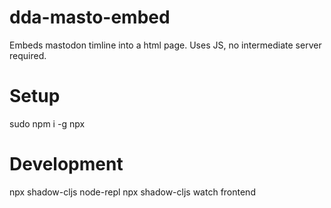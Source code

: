 # dda-masto-embed
Embeds mastodon timline into a html page. Uses JS, no intermediate server required.


# Setup

sudo npm i -g npx

# Development

npx shadow-cljs node-repl
npx shadow-cljs watch frontend